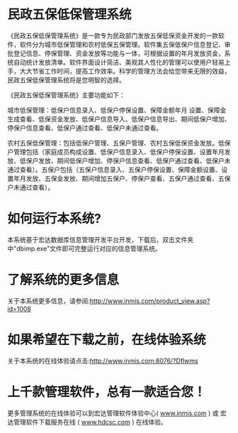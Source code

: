 # 民政五保低保管理系统

《民政五保低保管理系统》是一款专为民政部门发放五保低保资金开发的一款软件，软件分为城市低保管理和农村低保五保管理。软件集五保低保户信息登记、审批登记信息、停保管理、资金发放等功能与一体，可根据设置的年月发放资金，系统自动统计发放清单。软件界面设计简洁、美观其人性化的管理可以使用户轻易上手，大大节省工作时间，提高工作效率。科学的管理方法会给您带来无限的效益，民政五保低保管理系统将是您明智的选择。

《民政五保低保管理系统》主要功能如下：

城市低保管理：低保户信息录入、低保户停保设置、保障金额年月 设置、保障金生成查看、低保资金发放、低保户信息导入、低保户信息导出、期间低保户增加、停保户信息查看、低保户通过查看、低保户未通过查看。

农村五保低保管理：包括低保户管理、五保户管理、农村五保低保资金发放。低保户管理包括（家庭成员构成设置、低保户信息录入、低保户停保设置、设置年月发放、低保户发放、期间低保户增加、停保户信息查看、低保户通过查看、低保户未通过查看）。五保户包括（五保户信息录入、五保户停保设置、保障金额设置、设置年月发放、五保金发放、期间增加五保户、停保户查看、五保户通过查看、五保户未通过查看）。

# 如何运行本系统?

本系统基于宏达数据库信息管理开发平台开发，下载后，双击文件夹中"dbimp.exe"文件即可完整运行对应的信息管理系统。

# 了解系统的更多信息

关于本系统更多信息，请参阅:http://www.inmis.com/product_view.asp?id=1008

# 如果希望在下载之前，在线体验系统

关于本系统的在线体验请点击:http://www.inmis.com:8076/?Dflwms

# 上千款管理软件，总有一款适合您！

更多管理系统的在线体验可以到宏达管理软件体验中心( www.inmis.com ) 或 宏达管理软件下载服务在线 ( www.hdcsc.com ) 在线体验。

